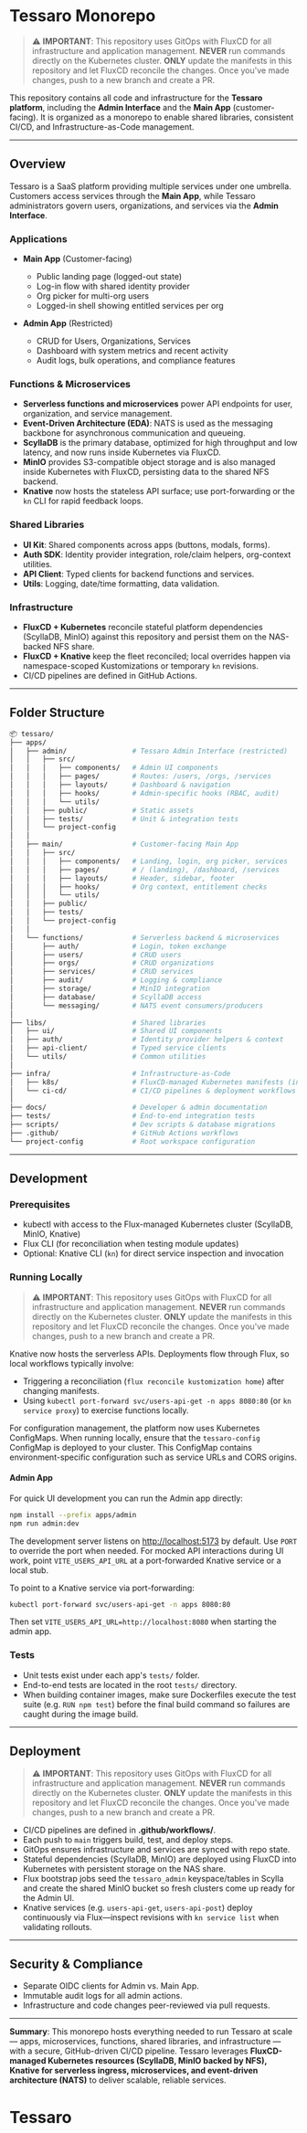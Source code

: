 # Tessaro Monorepo

> ⚠️ **IMPORTANT**: This repository uses GitOps with FluxCD for all infrastructure and application management. 
> **NEVER** run commands directly on the Kubernetes cluster. **ONLY** update the manifests in this repository 
> and let FluxCD reconcile the changes. Once you've made changes, push to a new branch and create a PR.

This repository contains all code and infrastructure for the **Tessaro platform**, including the **Admin Interface** and the **Main App** (customer-facing). It is organized as a monorepo to enable shared libraries, consistent CI/CD, and Infrastructure-as-Code management.

---

## Overview

Tessaro is a SaaS platform providing multiple services under one umbrella. Customers access services through the **Main App**, while Tessaro administrators govern users, organizations, and services via the **Admin Interface**.

### Applications

* **Main App** (Customer-facing)

  * Public landing page (logged-out state)
  * Log-in flow with shared identity provider
  * Org picker for multi-org users
  * Logged-in shell showing entitled services per org

* **Admin App** (Restricted)

  * CRUD for Users, Organizations, Services
  * Dashboard with system metrics and recent activity
  * Audit logs, bulk operations, and compliance features

### Functions & Microservices

* **Serverless functions and microservices** power API endpoints for user, organization, and service management.
* **Event-Driven Architecture (EDA)**: NATS is used as the messaging backbone for asynchronous communication and queueing.
* **ScyllaDB** is the primary database, optimized for high throughput and low latency, and now runs inside Kubernetes via FluxCD.
* **MinIO** provides S3-compatible object storage and is also managed inside Kubernetes with FluxCD, persisting data to the shared NFS backend.
* **Knative** now hosts the stateless API surface; use port-forwarding or the `kn` CLI for rapid feedback loops.

### Shared Libraries

* **UI Kit**: Shared components across apps (buttons, modals, forms).
* **Auth SDK**: Identity provider integration, role/claim helpers, org-context utilities.
* **API Client**: Typed clients for backend functions and services.
* **Utils**: Logging, date/time formatting, data validation.

### Infrastructure

* **FluxCD + Kubernetes** reconcile stateful platform dependencies (ScyllaDB, MinIO) against this repository and persist them on the NAS-backed NFS share.
* **FluxCD + Knative** keep the fleet reconciled; local overrides happen via namespace-scoped Kustomizations or temporary `kn` revisions.
* CI/CD pipelines are defined in GitHub Actions.

---

## Folder Structure

```bash
📦 tessaro/
├── apps/
│   ├── admin/                # Tessaro Admin Interface (restricted)
│   │   ├── src/
│   │   │   ├── components/   # Admin UI components
│   │   │   ├── pages/        # Routes: /users, /orgs, /services
│   │   │   ├── layouts/      # Dashboard & navigation
│   │   │   ├── hooks/        # Admin-specific hooks (RBAC, audit)
│   │   │   └── utils/
│   │   ├── public/           # Static assets
│   │   ├── tests/            # Unit & integration tests
│   │   └── project-config
│   │
│   ├── main/                 # Customer-facing Main App
│   │   ├── src/
│   │   │   ├── components/   # Landing, login, org picker, services
│   │   │   ├── pages/        # / (landing), /dashboard, /services
│   │   │   ├── layouts/      # Header, sidebar, footer
│   │   │   ├── hooks/        # Org context, entitlement checks
│   │   │   └── utils/
│   │   ├── public/
│   │   ├── tests/
│   │   └── project-config
│   │
│   └── functions/            # Serverless backend & microservices
│       ├── auth/             # Login, token exchange
│       ├── users/            # CRUD users
│       ├── orgs/             # CRUD organizations
│       ├── services/         # CRUD services
│       ├── audit/            # Logging & compliance
│       ├── storage/          # MinIO integration
│       ├── database/         # ScyllaDB access
│       └── messaging/        # NATS event consumers/producers
│
├── libs/                     # Shared libraries
│   ├── ui/                   # Shared UI components
│   ├── auth/                 # Identity provider helpers & context
│   ├── api-client/           # Typed service clients
│   └── utils/                # Common utilities
│
├── infra/                    # Infrastructure-as-Code
│   ├── k8s/                  # FluxCD-managed Kubernetes manifests (including Knative)
│   └── ci-cd/                # CI/CD pipelines & deployment workflows
│
├── docs/                     # Developer & admin documentation
├── tests/                    # End-to-end integration tests
├── scripts/                  # Dev scripts & database migrations
├── .github/                  # GitHub Actions workflows
└── project-config            # Root workspace configuration
```

---

## Development

### Prerequisites

* kubectl with access to the Flux-managed Kubernetes cluster (ScyllaDB, MinIO, Knative)
* Flux CLI (for reconciliation when testing module updates)
* Optional: Knative CLI (`kn`) for direct service inspection and invocation

### Running Locally

> ⚠️ **IMPORTANT**: This repository uses GitOps with FluxCD for all infrastructure and application management. 
> **NEVER** run commands directly on the Kubernetes cluster. **ONLY** update the manifests in this repository 
> and let FluxCD reconcile the changes. Once you've made changes, push to a new branch and create a PR.

Knative now hosts the serverless APIs. Deployments flow through Flux, so local workflows typically involve:

* Triggering a reconciliation (`flux reconcile kustomization home`) after changing manifests.
* Using `kubectl port-forward svc/users-api-get -n apps 8080:80` (or `kn service proxy`) to exercise functions locally.

For configuration management, the platform now uses Kubernetes ConfigMaps. When running locally, ensure that the `tessaro-config` ConfigMap is deployed to your cluster. This ConfigMap contains environment-specific configuration such as service URLs and CORS origins.

#### Admin App

For quick UI development you can run the Admin app directly:

```bash
npm install --prefix apps/admin
npm run admin:dev
```

The development server listens on <http://localhost:5173> by default. Use `PORT` to override the port when needed. For mocked API interactions during UI work, point `VITE_USERS_API_URL` at a port-forwarded Knative service or a local stub.

To point to a Knative service via port-forwarding:
```bash
kubectl port-forward svc/users-api-get -n apps 8080:80
```
Then set `VITE_USERS_API_URL=http://localhost:8080` when starting the admin app.

### Tests

* Unit tests exist under each app's `tests/` folder.
* End-to-end tests are located in the root `tests/` directory.
* When building container images, make sure Dockerfiles execute the test suite (e.g. `RUN npm test`) before the final build command so failures are caught during the image build.

---

## Deployment

> ⚠️ **IMPORTANT**: This repository uses GitOps with FluxCD for all infrastructure and application management. 
> **NEVER** run commands directly on the Kubernetes cluster. **ONLY** update the manifests in this repository 
> and let FluxCD reconcile the changes. Once you've made changes, push to a new branch and create a PR.

* CI/CD pipelines are defined in **.github/workflows/**.
* Each push to `main` triggers build, test, and deploy steps.
* GitOps ensures infrastructure and services are synced with repo state.
* Stateful dependencies (ScyllaDB, MinIO) are deployed using FluxCD into Kubernetes with persistent storage on the NAS share.
* Flux bootstrap jobs seed the `tessaro_admin` keyspace/tables in Scylla and create the shared MinIO bucket so fresh clusters come up ready for the Admin UI.
* Knative services (e.g. `users-api-get`, `users-api-post`) deploy continuously via Flux—inspect revisions with `kn service list` when validating rollouts.

---

## Security & Compliance

* Separate OIDC clients for Admin vs. Main App.
* Immutable audit logs for all admin actions.
* Infrastructure and code changes peer-reviewed via pull requests.

---

**Summary**: This monorepo hosts everything needed to run Tessaro at scale — apps, microservices, functions, shared libraries, and infrastructure — with a secure, GitHub-driven CI/CD pipeline. Tessaro leverages **FluxCD-managed Kubernetes resources (ScyllaDB, MinIO backed by NFS), Knative for serverless ingress, microservices, and event-driven architecture (NATS)** to deliver scalable, reliable services.
# Tessaro
